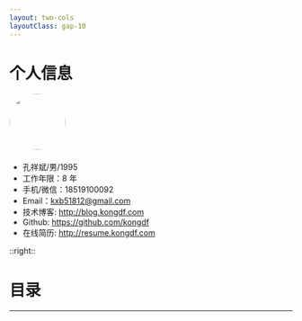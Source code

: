```yaml
---
layout: two-cols
layoutClass: gap-10
---
```


# 个人信息

<img border="rounded" style="border-radius:50%;margin:0 auto;" src="https://static.kongdf.com/self.jpeg" width="100" alt="">

<div style="margin-top:20px;">


- 孔祥斌/男/1995
- 工作年限：8 年
- 手机/微信：18519100092
- Email：kxb51812@gmail.com
- 技术博客: http://blog.kongdf.com
- Github: https://github.com/kongdf 
- 在线简历: http://resume.kongdf.com

</div>
::right::

# 目录

  <Toc   minDepth="1" maxDepth="1"></Toc>

 
---